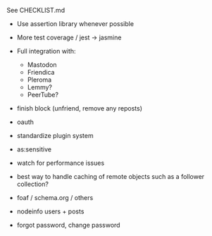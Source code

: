 See CHECKLIST.md

- Use assertion library whenever possible
- More test coverage / jest -> jasmine

- Full integration with:
  - Mastodon
  - Friendica
  - Pleroma
  - Lemmy?
  - PeerTube?
- finish block (unfriend, remove any reposts)
- oauth
- standardize plugin system
- as:sensitive
- watch for performance issues
- best way to handle caching of remote objects such as a follower collection?
- foaf / schema.org / others
- nodeinfo users + posts
- forgot password, change password
